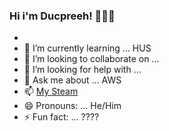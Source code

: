 ### Hi i'm Ducpreeh! 👋👋👋



-
- 🌱 I’m currently learning ... HUS
- 👯 I’m looking to collaborate on ...
- 🤔 I’m looking for help with ...
- 💬 Ask me about ... AWS
- 📫 [My Steam](https://steamcommunity.com/id/ducpreeh/)
- 😄 Pronouns: ... He/Him
- ⚡ Fun fact: ... ????

